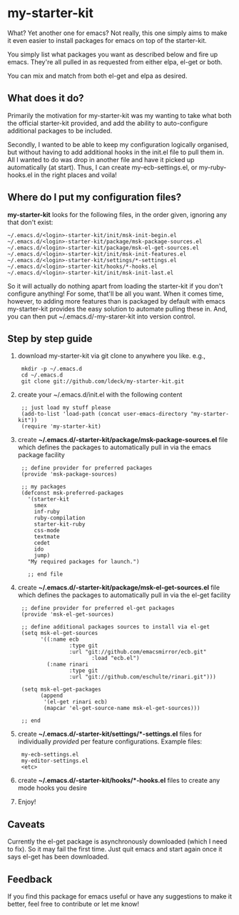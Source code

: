 my-starter-kit
==============

What? Yet another one for emacs? Not really, this one simply aims to
make it even easier to install packages for emacs on top of the starter-kit.

You simply list what packages you want as described below and fire up
emacs. They're all pulled in as requested from either elpa, el-get or both.

You can mix and match from both el-get and elpa as desired.

What does it do?
----------------

Primarily the motivation for my-starter-kit was my wanting to take
what both the official starter-kit provided, and add the ability to
auto-configure additional packages to be included.

Secondly, I wanted to be able to keep my configuration logically
organised, but without having to add additional hooks in the init.el
file to pull them in. All I wanted to do was drop in another file and
have it picked up automatically (at start). Thus, I can create
my-ecb-settings.el, or my-ruby-hooks.el in the right places and voila!

Where do I put my configuration files?
--------------------------------------

**my-starter-kit** looks for the following files, in the order given,
  ignoring any that don't exist:

    ~/.emacs.d/<login>-starter-kit/init/msk-init-begin.el
    ~/.emacs.d/<login>-starter-kit/package/msk-package-sources.el
    ~/.emacs.d/<login>-starter-kit/package/msk-el-get-sources.el
    ~/.emacs.d/<login>-starter-kit/init/msk-init-features.el
    ~/.emacs.d/<login>-starter-kit/settings/*-settings.el
    ~/.emacs.d/<login>-starter-kit/hooks/*-hooks.el
    ~/.emacs.d/<login>-starter-kit/init/msk-init-last.el

So it will actually do nothing apart from loading the starter-kit if
you don't configure anything! For some, that'll be all you want. When
it comes time, however, to adding more features than is packaged by
default with emacs my-starter-kit provides the easy solution to
automate pulling these in. And, you can then put
~/.emacs.d/<login>-my-starer-kit into version control.

Step by step guide
------------------

1. download my-starter-kit via git clone to anywhere you like. e.g.,

        mkdir -p ~/.emacs.d
        cd ~/.emacs.d
        git clone git://github.com/ldeck/my-starter-kit.git

2. create your ~/.emacs.d/init.el with the following content

        ;; just load my stuff please
        (add-to-list 'load-path (concat user-emacs-directory "my-starter-kit"))
        (require 'my-starter-kit)

3. create
**~/.emacs.d/<login>-starter-kit/package/msk-package-sources.el** file
which defines the packages to automatically pull in via the emacs
package facility
    
        ;; define provider for preferred packages
        (provide 'msk-package-sources)
    
        ;; my packages
        (defconst msk-preferred-packages
          '(starter-kit
            smex
            inf-ruby
            ruby-compilation
            starter-kit-ruby
            css-mode
            textmate
            cedet
            ido
            jump)
          "My required packages for launch.")
      
          ;; end file

4. create **~/.emacs.d/<login>-starter-kit/package/msk-el-get-sources.el** file which defines the packages to automatically pull in via the el-get facility
    
        ;; define provider for preferred el-get packages
        (provide 'msk-el-get-sources)
    
        ;; define additional packages sources to install via el-get
        (setq msk-el-get-sources
              '((:name ecb
                       :type git
                       :url "git://github.com/emacsmirror/ecb.git"
                              :load "ecb.el")
                (:name rinari
                       :type git
                       :url "git://github.com/eschulte/rinari.git")))

        (setq msk-el-get-packages
              (append
               '(el-get rinari ecb)
               (mapcar 'el-get-source-name msk-el-get-sources)))
    
        ;; end

5. create **~/.emacs.d/<login>-starter-kit/settings/*-settings.el**
files for individually *provide*d per feature configurations. Example files:
    
        my-ecb-settings.el
        my-editor-settings.el
        <etc>

6. create **~/.emacs.d/<login>-starter-kit/hooks/*-hooks.el** files to
create any mode hooks you desire

7. Enjoy!

Caveats
-------

Currently the el-get package is asynchronously downloaded (which I need to fix). So it may fail the first time. Just quit emacs and start again once it says el-get has been downloaded.

Feedback
--------

If you find this package for emacs useful or have any suggestions to make it better, feel free to contribute or let me know!
    
    

